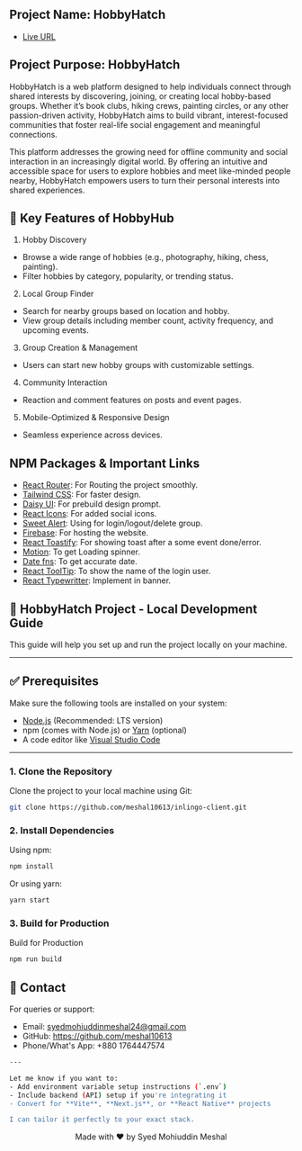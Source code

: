 ## Project Name: HobbyHatch

- [Live URL](https://assignment-10-hobby-hatch.web.app/)

## Project Purpose: HobbyHatch

HobbyHatch is a web platform designed to help individuals connect through shared interests by discovering, joining, or creating local hobby-based groups. Whether it’s book clubs, hiking crews, painting circles, or any other passion-driven activity, HobbyHatch aims to build vibrant, interest-focused communities that foster real-life social engagement and meaningful connections.

This platform addresses the growing need for offline community and social interaction in an increasingly digital world. By offering an intuitive and accessible space for users to explore hobbies and meet like-minded people nearby, HobbyHatch empowers users to turn their personal interests into shared experiences.

## 🔑 Key Features of HobbyHub

1. Hobby Discovery
- Browse a wide range of hobbies (e.g., photography, hiking, chess, painting).
- Filter hobbies by category, popularity, or trending status.

2. Local Group Finder
- Search for nearby groups based on location and hobby.
- View group details including member count, activity frequency, and upcoming events.

3. Group Creation & Management
- Users can start new hobby groups with customizable settings.

4. Community Interaction
- Reaction and comment features on posts and event pages.

5. Mobile-Optimized & Responsive Design
- Seamless experience across devices.

## NPM Packages & Important Links

- [React Router](https://reactrouter.com/home): For Routing the project smoothly.
- [Tailwind CSS](https://tailwindcss.com/docs/installation/using-vite): For faster design.
- [Daisy UI](https://daisyui.com/docs/install/): For prebuild design prompt.
- [React Icons](https://react-icons.github.io/react-icons/): For added social icons.
- [Sweet Alert](https://sweetalert2.github.io/#examples): Using for login/logout/delete group.
- [Firebase](https://firebase.google.com/): For hosting the website.
- [React Toastify](https://www.npmjs.com/package/react-toastify): For showing toast after a some event done/error.
- [Motion](https://motion.dev/): To get Loading spinner.
- [Date fns](https://www.npmjs.com/package/date-fns): To get accurate date.
- [React ToolTip](https://www.npmjs.com/package/react-tooltip): To show the name of the login user.
- [React Typewritter](https://www.npmjs.com/package/react-simple-typewriter): Implement in banner.


## 🚀 HobbyHatch Project - Local Development Guide

This guide will help you set up and run the project locally on your machine.

---

## ✅ Prerequisites

Make sure the following tools are installed on your system:

- [Node.js](https://nodejs.org/) (Recommended: LTS version)
- npm (comes with Node.js) or [Yarn](https://yarnpkg.com/) (optional)
- A code editor like [Visual Studio Code](https://code.visualstudio.com/)

---

### 1. Clone the Repository

Clone the project to your local machine using Git:

```bash
git clone https://github.com/meshal10613/inlingo-client.git
```

### 2. Install Dependencies

Using npm:

```bash
npm install
```

Or using yarn:

```bash
yarn start
```

### 3. Build for Production

Build for Production

```bash
npm run build
```

## 💬 Contact
For queries or support:

- Email: syedmohiuddinmeshal24@gmail.com
- GitHub: https://github.com/meshal10613
- Phone/What's App: +880 1764447574


```bash
---

Let me know if you want to:
- Add environment variable setup instructions (`.env`)
- Include backend (API) setup if you're integrating it
- Convert for **Vite**, **Next.js**, or **React Native** projects

I can tailor it perfectly to your exact stack.
```

<p align="center">Made with ❤️ by Syed Mohiuddin Meshal</p>